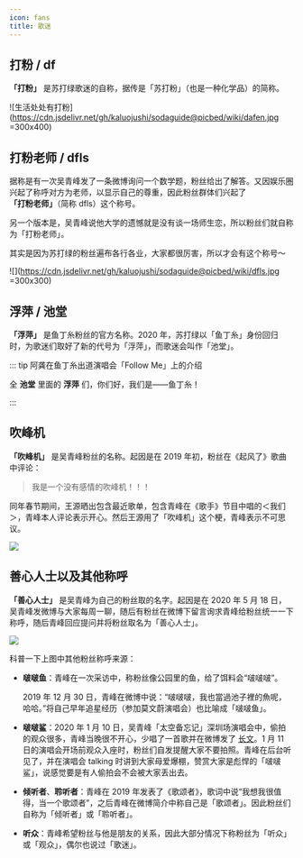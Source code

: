 ```yaml
---
icon: fans
title: 歌迷
---
```


## 打粉 / df

**「打粉」** 是苏打绿歌迷的自称，据传是「苏打粉」（也是一种化学品）的简称。

![生活处处有打粉](https://cdn.jsdelivr.net/gh/kaluojushi/sodaguide@picbed/wiki/dafen.jpg =300x400)

## 打粉老师 / dfls

据称是有一次吴青峰发了一条微博询问一个数学题，粉丝给出了解答。又因娱乐圈兴起了称呼对方为老师，以显示自己的尊重，因此粉丝群体们兴起了 **「打粉老师」**（简称 dfls）这个称号。

另一个版本是，吴青峰说他大学的遗憾就是没有谈一场师生恋，所以粉丝们就自称为「打粉老师」。

其实是因为苏打绿的粉丝遍布各行各业，大家都很厉害，所以才会有这个称号～

![](https://cdn.jsdelivr.net/gh/kaluojushi/sodaguide@picbed/wiki/dfls.jpg =300x300)

## 浮萍 / 池堂

**「浮萍」** 是鱼丁糸粉丝的官方名称。2020 年，苏打绿以「鱼丁糸」身份回归时，为歌迷们取好了新的代号为「浮萍」，而歌迷会叫作「池堂」。

::: tip 阿龚在鱼丁糸出道演唱会「Follow Me」上的介绍

全 **池堂** 里面的 **浮萍** 们，你们好，我们是——鱼丁糸！

:::

## 吹峰机

**「吹峰机」** 是吴青峰粉丝的名称。起因是在 2019 年初，粉丝在《起风了》歌曲中评论：

> 我是一个没有感情的吹峰机！！！

同年春节期间，王源晒出包含最近歌单，包含青峰在《歌手》节目中唱的＜我们＞，青峰本人评论表示开心。然后王源用了「吹峰机」这个梗，青峰表示不可思议。

![](https://cdn.jsdelivr.net/gh/kaluojushi/sodaguide@picbed/wiki/chuifengji.jpg)

## 善心人士以及其他称呼

**「善心人士」** 是吴青峰为自己的粉丝取的名字。起因是在 2020 年 5 月 18 日，吴青峰发微博与大家每周一聊，随后有粉丝在微博下留言询求青峰给粉丝统一一下称呼，随后青峰回应提问并将粉丝取名为「善心人士」。

![](https://cdn.jsdelivr.net/gh/kaluojushi/sodaguide@picbed/wiki/shanxinrenshi.jpg)

科普一下上图中其他粉丝称呼来源：

- **啵啵鱼**：青峰在一次采访中，称粉丝像公园里的鱼，给了饵料会“啵啵啵”。

  <BiliBili bvid="BV1n7411h7Vk" width="75%" />

  2019 年 12 月 30 日，青峰在微博中说：“啵啵啵，我也當過池子裡的魚呢，哈哈。”将自己早年追星经历（参加莫文蔚演唱会）也比喻成「啵啵鱼」。

- **啵啵鲨**：2020 年 1 月 10 日，吴青峰「太空备忘记」深圳场演唱会中，偷拍的观众很多，青峰当晚很不开心，少唱了一首歌并在微博发了 [长文](https://weibo.com/1822796164/IoTLF2nuQ)。1 月 11 日的演唱会开场前观众入座时，粉丝们自发提醒大家不要拍照。青峰在后台听见了，并在演唱会 talking 时讲到大家母爱爆棚，赞赏大家是彪悍的「啵啵鲨」，说感觉要是有人偷拍会不会被大家丢出去。

  <VideoPlayer src="https://cdn.jsdelivr.net/gh/kaluojushi/sodaguide@picbed/wiki/bobosha.mp4" width="75%" />

- **倾听者**、**聆听者**：青峰在 2019 年发表了《歌颂者》，歌词中说“我想我很值得，当一个歌颂者”，之后青峰在微博简介中称自己是「歌颂者」。因此粉丝们自称为「倾听者」或「聆听者」。

- **听众**：青峰希望粉丝与他是朋友的关系，因此大部分情况下称粉丝为「听众」或「观众」，偶尔也说过「歌迷」。
